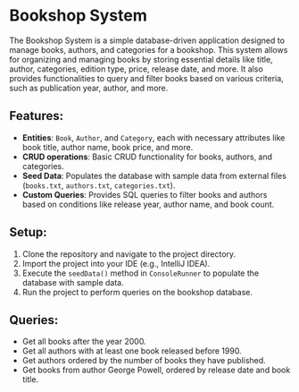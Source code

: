 # Bookshop System

The Bookshop System is a simple database-driven application designed to manage books, authors, and categories for a bookshop. This system allows for organizing and managing books by storing essential details like title, author, categories, edition type, price, release date, and more. It also provides functionalities to query and filter books based on various criteria, such as publication year, author, and more.

## Features:
- **Entities**: `Book`, `Author`, and `Category`, each with necessary attributes like book title, author name, book price, and more.
- **CRUD operations**: Basic CRUD functionality for books, authors, and categories.
- **Seed Data**: Populates the database with sample data from external files (`books.txt`, `authors.txt`, `categories.txt`).
- **Custom Queries**: Provides SQL queries to filter books and authors based on conditions like release year, author name, and book count.

## Setup:
1. Clone the repository and navigate to the project directory.
2. Import the project into your IDE (e.g., IntelliJ IDEA).
4. Execute the `seedData()` method in `ConsoleRunner` to populate the database with sample data.
5. Run the project to perform queries on the bookshop database.

## Queries:
- Get all books after the year 2000.
- Get all authors with at least one book released before 1990.
- Get authors ordered by the number of books they have published.
- Get books from author George Powell, ordered by release date and book title.
